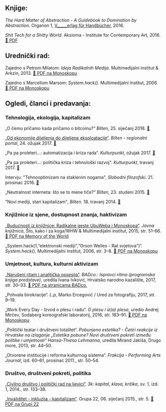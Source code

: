 <!--
.. title: Bibliografija
.. slug: txt
.. author: Tomislav Medak
.. date: 2018-02-05 19:52:05 UTC
.. description: Tekstovi, članci, knjige i poglavlja Tomislava Medaka o tehnologijama, postkapitalističkoj tranziciji, ekološkoj krizi, umjetnosti i invaliditetu.
-->

## Knjige:

*The Hard Matter of Abstraction - A Guidebook to Domination by
Abstraction*. Organon 1, [V\_\_\_\_\_erlag für Handbücher](http://www.verlagfürhandbücher.de/thehardmatterofabstraction/index.php?1110), 2016.

*Shit Tech for a Shitty World*. Aksioma - Institute for Contemporary Art, 2016. [🔗 PDF](http://aksioma.org/Tomislav-Medak-Shit-Tech-for-a)

## Urednički rad:

Zajedno s Petrom Milatom: *Ideja Radikalnih Medija*. Multimedijalni
institut & Arkzin, 2013. [🔗 PDF na Monoskopu](https://monoskop.org/images/0/09/Medak_Tomislav_Milat_Petar_eds_Idea_of_Radical_Media.pdf)

Zajedno s Marcellom Marsom: *System.hack()*. Multimedijalni institut,
2006. [🔗 PDF na Monoskopu](https://monoskop.org/images/f/fd/System.hack_catalogue.pdf/)

## Ogledi, članci i predavanja:

### Tehnologija, ekologija, kapitalizam

„O čemu pričamo kada pričamo o bitcoinu?“ *Bilten*, 25. siječanj 2018. [🔗](http://www.bilten.org/?p=21983)

[„Od ekonomije dijeljenja do dijeljene eksploatacije“](/hr/eksploatacija/). *Bilten -
regionalni portal*, 24. ožujak 2017. [🔗](http://www.bilten.org/?p=17570)

„Pa pa proleteri...: automatizacija i kriza rada“. *Kulturpunkt*,
ožujak 2017. [🔗](http://www.kulturpunkt.hr/content/pa-pa-proleteri-automatizacija-i-kriza-rada)

„Pa pa proleteri...: politička kriza i tehnološki razvoj“.
*Kulturpunkt*, travanj 2017. [🔗](http://www.kulturpunkt.hr/content/pa-pa-proleteri-politicka-kriza-i-tehnoloski-razvoj)

Intervju: "Tehnooptimizam na staklenim nogama", *Slobodni filozofski*. 21. prosinac 2016. [🔗](http://slobodnifilozofski.com/2016/12/tehnooptimizam-staklenim-nogama.html)

„Neutralnost interneta: što se to mene tiče?“ *Bilten*, 23. studeni
2015. [🔗](http://www.bilten.org/?p=10225)

"Novi mediji, stari kapitalizam", *Bilten*. 18. travanj 2014. [🔗](http://www.bilten.org/?p=514)

### Knjižnice iz sjene, dostupnost znanja, haktivizam

[„Budućnosti iz knjižnice: Radikalne geste UbuWeba i Monoskopa“](/hr/ubu_monoskop/). *Javna
knjižnica*, Što, kako i za koga/WHW & Multimedijalni institut, 2015,
str. 51–66. [🔗 PDF na Memory of the World](http://library.memoryoftheworld.org/b/Fs5CQa5xtzBrKZmI08Q41fQZOr4lAadL5_GsqfHiDgV4w-iC)

„System.hack(1,“elektronski mediji”,“Orson Welles - Rat svjetova”)“.
*System.hack()*, Multimedijalni institut, 2006, str. 3–8. [🔗 PDF na Monoskopu](https://monoskop.org/images/f/fd/System.hack_catalogue.pdf/)

### Umjetnost, kultura, kulturni aktivizam

[„Narušeni ritam i analitička opsesija“](/hr/ritam/). *BADco.: Ispravci ritma
(programska knjiga predstave)*, uredila Ivana Ivković, Hrvatsko narodno
kazalište, 2017, str. 30–33. [🔗 PDF na stranicama BADco.](http://badco.hr/media/uploads/ispravci_ritma_tomislav_medak.pdf)

„Pohvala birokracije“. *L.p,* Marko Ercegović / Ured za fotografiju,
2017, str. 9–19.

„Work Every Day - Izvod o plesu i radu“. *O plesu i iz(a) plesa*, uredio
Andrej Mirčev, Sodaberg koreografski laboratorij, 2016, str. 183–91. [🔗 PDF na Monoskopu](https://monoskop.org/images/9/99/Mircev_Andrej_Krajac_Marjana_Toth_Valentina_eds_O_plesu_i_iza_plesa_2016.pdf)

„Politički teatar i društveni totalitet“. *Pobunjena estetika? - Četiri
reakcije iz Hrvatske na izlaganje „Estetika pobune? Novi društveni
pokreti između politike i umjetnosti“ Hansa-Thiesa Lehmanna*, uredila
Mirand Jakiša, Drugo more, 2013, str. 44–50.

„Otvorene institucije i reforma kulturnog sistema“. *Frakcija -
Performing Arts Journal*, izd. 60–61, prosinac 2011., str. 50–54.

### Društvo, društveni pokreti, politika

[„Civilno društvo i politički rad na ljevici“](/hr/ljevica/). *3k: kapital, klasa,
kritika*, sv. 1, izd. 1, 2014., str. 133–38.

[„Invaliditet - inkluzija - kapitalizam“](/hr/invaliditet/). Grupa 22, 06. siječanj 2015.,
str. 5. [🔗 PDF na Grupi 22](http://www.grupa22.hr/invaliditet-inkluzija-kapitalizam/)
